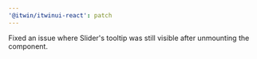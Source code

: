 ```yaml
---
'@itwin/itwinui-react': patch
---
```


Fixed an issue where Slider's tooltip was still visible after unmounting the component.
